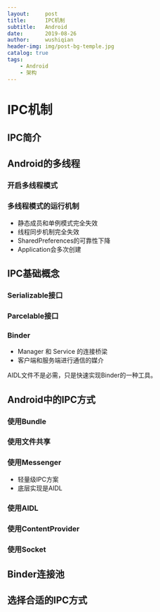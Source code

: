 ```yaml
---
layout:     post
title:      IPC机制
subtitle:   Android
date:       2019-08-26
author:     wushiqian
header-img: img/post-bg-temple.jpg
catalog: true
tags:
    - Android
    - 架构
---
```


# IPC机制

## IPC简介

## Android的多线程

### 开启多线程模式

### 多线程模式的运行机制

* 静态成员和单例模式完全失效
* 线程同步机制完全失效
* SharedPreferences的可靠性下降
* Application会多次创建

## IPC基础概念

### Serializable接口

### Parcelable接口

### Binder

- Manager 和 Service 的连接桥梁
- 客户端和服务端进行通信的媒介

AIDL文件不是必需，只是快速实现Binder的一种工具。

## Android中的IPC方式

### 使用Bundle

### 使用文件共享

### 使用Messenger

- 轻量级IPC方案
- 底层实现是AIDL


### 使用AIDL

### 使用ContentProvider

### 使用Socket

## Binder连接池

## 选择合适的IPC方式

